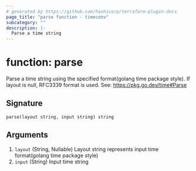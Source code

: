 ```yaml
---
# generated by https://github.com/hashicorp/terraform-plugin-docs
page_title: "parse function - timeconv"
subcategory: ""
description: |-
  Parse a time string
---
```


# function: parse

Parse a time string using the specified format(golang time package style). If layout is null, RFC3339 format is used. See: https://pkg.go.dev/time#Parse



## Signature

<!-- signature generated by tfplugindocs -->
```text
parse(layout string, input string) string
```

## Arguments

<!-- arguments generated by tfplugindocs -->
1. `layout` (String, Nullable) Layout string represents input time format(golang time package style)
1. `input` (String) Input time string
